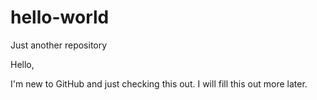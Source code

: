 # hello-world
Just another repository

Hello,

I'm new to GitHub and just checking this out. 
I will fill this out more later.
